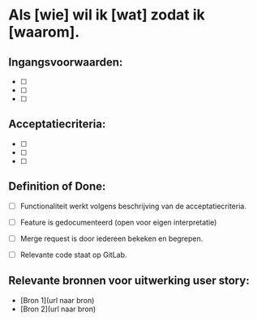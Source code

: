 # Als [wie] wil ik [wat] zodat ik [waarom].
 
## Ingangsvoorwaarden: 
- [ ] 
- [ ] 
- [ ] 
 
## Acceptatiecriteria: 
- [ ] 
- [ ] 
- [ ] 
 
## Definition of Done:
- [ ] Functionaliteit werkt volgens beschrijving van de acceptatiecriteria.
- [ ] Feature is gedocumenteerd (open voor eigen interpretatie)
- [ ] Merge request is door iedereen bekeken en begrepen.
- [ ] Relevante code staat op GitLab.


## Relevante bronnen voor uitwerking user story:
- [Bron 1](url naar bron)
- [Bron 2](url naar bron)